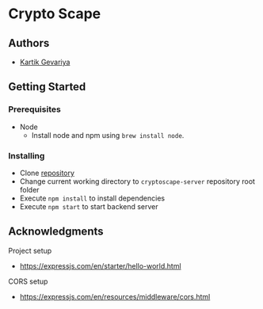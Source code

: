 # Crypto Scape

## Authors

* [Kartik Gevariya](kr210190@dal.ca)

## Getting Started

### Prerequisites

- Node
    - Install node and npm using `brew install node`.

### Installing

- Clone [repository](https://github.com/kartik-gevariya-0003/cryptoscape-server)
- Change current working directory to `cryptoscape-server` repository root folder
- Execute `npm install` to install dependencies
- Execute `npm start` to start backend server

## Acknowledgments

Project setup 
- https://expressjs.com/en/starter/hello-world.html
  
CORS setup 
- https://expressjs.com/en/resources/middleware/cors.html 
